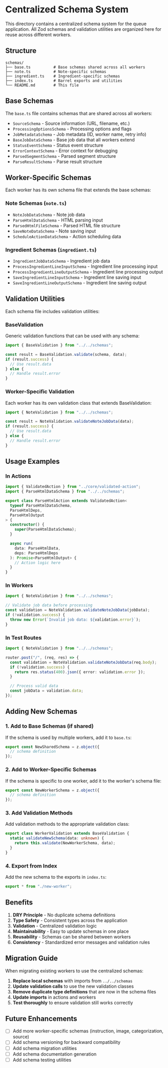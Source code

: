 # Centralized Schema System

This directory contains a centralized schema system for the queue application. All Zod schemas and validation utilities are organized here for reuse across different workers.

## Structure

```
schemas/
├── base.ts          # Base schemas shared across all workers
├── note.ts          # Note-specific schemas
├── ingredient.ts    # Ingredient-specific schemas
├── index.ts         # Barrel exports and utilities
└── README.md        # This file
```

## Base Schemas

The `base.ts` file contains schemas that are shared across all workers:

- `SourceSchema` - Source information (URL, filename, etc.)
- `ProcessingOptionsSchema` - Processing options and flags
- `JobMetadataSchema` - Job metadata (ID, worker name, retry info)
- `BaseJobDataSchema` - Base job data that all workers extend
- `StatusEventSchema` - Status event structure
- `ErrorContextSchema` - Error context for debugging
- `ParsedSegmentSchema` - Parsed segment structure
- `ParseResultSchema` - Parse result structure

## Worker-Specific Schemas

Each worker has its own schema file that extends the base schemas:

### Note Schemas (`note.ts`)

- `NoteJobDataSchema` - Note job data
- `ParseHtmlDataSchema` - HTML parsing input
- `ParsedHtmlFileSchema` - Parsed HTML file structure
- `SaveNoteDataSchema` - Note saving input
- `ScheduleActionDataSchema` - Action scheduling data

### Ingredient Schemas (`ingredient.ts`)

- `IngredientJobDataSchema` - Ingredient job data
- `ProcessIngredientLineInputSchema` - Ingredient line processing input
- `ProcessIngredientLineOutputSchema` - Ingredient line processing output
- `SaveIngredientLineInputSchema` - Ingredient line saving input
- `SaveIngredientLineOutputSchema` - Ingredient line saving output

## Validation Utilities

Each schema file includes validation utilities:

### BaseValidation

Generic validation functions that can be used with any schema:

```typescript
import { BaseValidation } from "../../schemas";

const result = BaseValidation.validate(schema, data);
if (result.success) {
  // Use result.data
} else {
  // Handle result.error
}
```

### Worker-Specific Validation

Each worker has its own validation class that extends BaseValidation:

```typescript
import { NoteValidation } from "../../schemas";

const result = NoteValidation.validateNoteJobData(data);
if (result.success) {
  // Use result.data
} else {
  // Handle result.error
}
```

## Usage Examples

### In Actions

```typescript
import { ValidatedAction } from "../core/validated-action";
import { ParseHtmlDataSchema } from "../../schemas";

export class ParseHtmlAction extends ValidatedAction<
  typeof ParseHtmlDataSchema,
  ParseHtmlDeps,
  ParseHtmlOutput
> {
  constructor() {
    super(ParseHtmlDataSchema);
  }

  async run(
    data: ParseHtmlData,
    deps: ParseHtmlDeps
  ): Promise<ParseHtmlOutput> {
    // Action logic here
  }
}
```

### In Workers

```typescript
import { NoteValidation } from "../../schemas";

// Validate job data before processing
const validation = NoteValidation.validateNoteJobData(jobData);
if (!validation.success) {
  throw new Error(`Invalid job data: ${validation.error}`);
}
```

### In Test Routes

```typescript
import { NoteValidation } from "../../schemas";

router.post("/", (req, res) => {
  const validation = NoteValidation.validateNoteJobData(req.body);
  if (!validation.success) {
    return res.status(400).json({ error: validation.error });
  }

  // Process valid data
  const jobData = validation.data;
});
```

## Adding New Schemas

### 1. Add to Base Schemas (if shared)

If the schema is used by multiple workers, add it to `base.ts`:

```typescript
export const NewSharedSchema = z.object({
  // schema definition
});
```

### 2. Add to Worker-Specific Schemas

If the schema is specific to one worker, add it to the worker's schema file:

```typescript
export const NewWorkerSchema = z.object({
  // schema definition
});
```

### 3. Add Validation Methods

Add validation methods to the appropriate validation class:

```typescript
export class WorkerValidation extends BaseValidation {
  static validateNewSchema(data: unknown) {
    return this.validate(NewWorkerSchema, data);
  }
}
```

### 4. Export from Index

Add the new schema to the exports in `index.ts`:

```typescript
export * from "./new-worker";
```

## Benefits

1. **DRY Principle** - No duplicate schema definitions
2. **Type Safety** - Consistent types across the application
3. **Validation** - Centralized validation logic
4. **Maintainability** - Easy to update schemas in one place
5. **Reusability** - Schemas can be shared between workers
6. **Consistency** - Standardized error messages and validation rules

## Migration Guide

When migrating existing workers to use the centralized schemas:

1. **Replace local schemas** with imports from `../../schemas`
2. **Update validation calls** to use the new validation classes
3. **Remove duplicate type definitions** that are now in the schema files
4. **Update imports** in actions and workers
5. **Test thoroughly** to ensure validation still works correctly

## Future Enhancements

- [ ] Add more worker-specific schemas (instruction, image, categorization, source)
- [ ] Add schema versioning for backward compatibility
- [ ] Add schema migration utilities
- [ ] Add schema documentation generation
- [ ] Add schema testing utilities
